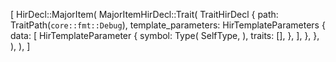 [
    HirDecl::MajorItem(
        MajorItemHirDecl::Trait(
            TraitHirDecl {
                path: TraitPath(`core::fmt::Debug`),
                template_parameters: HirTemplateParameters {
                    data: [
                        HirTemplateParameter {
                            symbol: Type(
                                SelfType,
                            ),
                            traits: [],
                        },
                    ],
                },
            },
        ),
    ),
]